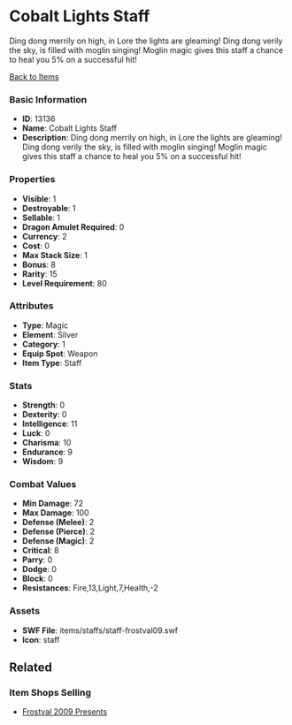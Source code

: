 # Cobalt Lights Staff

Ding dong merrily on high, in Lore the lights are gleaming! Ding dong verily the sky, is filled with moglin singing!  Moglin magic gives this staff a chance to heal you 5% on a successful hit!

[Back to Items](../items.md)

### Basic Information

- **ID**: 13136
- **Name**: Cobalt Lights Staff
- **Description**: Ding dong merrily on high, in Lore the lights are gleaming! Ding dong verily the sky, is filled with moglin singing!  Moglin magic gives this staff a chance to heal you 5% on a successful hit!

### Properties

- **Visible**: 1
- **Destroyable**: 1
- **Sellable**: 1
- **Dragon Amulet Required**: 0
- **Currency**: 2
- **Cost**: 0
- **Max Stack Size**: 1
- **Bonus**: 8
- **Rarity**: 15
- **Level Requirement**: 80

### Attributes

- **Type**: Magic
- **Element**: Silver
- **Category**: 1
- **Equip Spot**: Weapon
- **Item Type**: Staff

### Stats

- **Strength**: 0
- **Dexterity**: 0
- **Intelligence**: 11
- **Luck**: 0
- **Charisma**: 10
- **Endurance**: 9
- **Wisdom**: 9

### Combat Values

- **Min Damage**: 72
- **Max Damage**: 100
- **Defense (Melee)**: 2
- **Defense (Pierce)**: 2
- **Defense (Magic)**: 2
- **Critical**: 8
- **Parry**: 0
- **Dodge**: 0
- **Block**: 0
- **Resistances**: Fire,13,Light,7,Health,-2

### Assets

- **SWF File**: items/staffs/staff-frostval09.swf
- **Icon**: staff

## Related

### Item Shops Selling

- [Frostval 2009 Presents](../item-shops/127-frostval-2009-presents.md)


